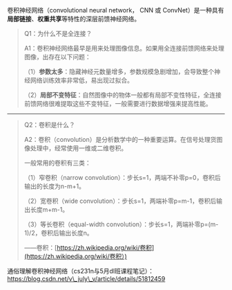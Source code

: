 卷积神经网络（convolutional neural network， CNN 或 ConvNet）是一种具有**局部链接**、**权重共享**等特性的深层前馈神经网络。

> Q1：为什么不是全连接？
>
> A1：卷积神经网络最早是用来处理图像信息。如果用全连接前馈网络来处理图像，出存在以下问题：
>
> （1）**参数太多**：隐藏神经元数量增多，参数规模急剧增加，会导致整个神经网络训练效率非常低，易出现过拟合。
>
> （2）**局部不变特征**：自然图像中的物体一般都有局部不变性特征，全连接前馈网络很难提取这些不变特征，一般需要进行数据增强来提高性能。

---

> Q2：卷积是什么？
>
> A2：卷积（convolution）是分析数学中的一种重要运算。在信号处理货图像处理中，经常使用一维或二维卷积。
>
> 一般常用的卷积有三类：
>
> （1）窄卷积（narrow convolution）：步长s=1，两端不补零p=0，卷积后输出的长度为n-m+1。
>
> （2）宽卷积（wide convolution）：步长s=1，两端补零p=m-1，卷积后输出长度m+m-1。
>
> （3）等长卷积（equal-width convolution）：步长s=1，两端补零p=\(m-1\)/2，卷积后输出长度n。
>
> ——卷积：[https://zh.wikipedia.org/wiki/卷积](https://zh.wikipedia.org/wiki/卷积）)

通俗理解卷积神经网络（cs231n与5月dl班课程笔记）：https://blog.csdn.net/v\_july\_v/article/details/51812459

